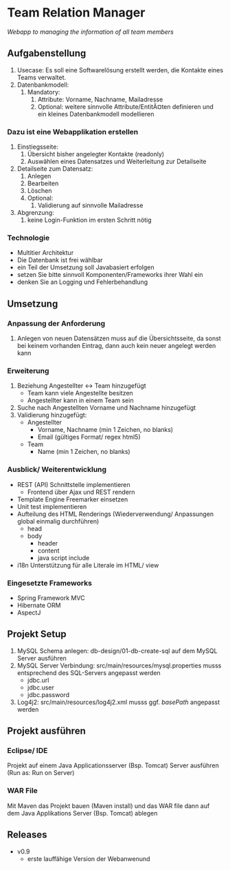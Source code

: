 # Team Relation Manager
_Webapp to managing the information of all team members_

## Aufgabenstellung
1. Usecase: Es soll eine Softwarelösung erstellt werden, die Kontakte eines Teams verwaltet.
2. Datenbankmodell:
    1. Mandatory:
        1. Attribute: Vorname, Nachname, Mailadresse
        2. Optional: weitere sinnvolle Attribute/EntitÃ¤ten definieren und ein kleines Datenbankmodell modellieren

### Dazu ist eine Webapplikation erstellen
1. Einstiegsseite:
    1. Übersicht bisher angelegter Kontakte (readonly)
    2. Auswählen eines Datensatzes und Weiterleitung zur Detailseite
2. Detailseite zum Datensatz:
    1. Anlegen
    2. Bearbeiten
    3. Löschen
    4. Optional:
        1. Validierung auf sinnvolle Mailadresse
4. Abgrenzung:
    1. keine Login-Funktion im ersten Schritt nötig

### Technologie
* Multitier Architektur
* Die Datenbank ist frei wählbar
* ein Teil der Umsetzung soll Javabasiert erfolgen
* setzen Sie bitte sinnvoll Komponenten/Frameworks ihrer Wahl ein
* denken Sie an Logging und Fehlerbehandlung

## Umsetzung
### Anpassung der Anforderung
1. Anlegen von neuen Datensätzen muss auf die Übersichtsseite, da sonst bei keinem vorhanden Eintrag, dann auch kein neuer angelegt werden kann

### Erweiterung
1. Beziehung Angestellter <-> Team hinzugefügt
    * Team kann viele Angestellte besitzen
    * Angestellter kann in einem Team sein
2. Suche nach Angestellten Vorname und Nachname hinzugefügt
3. Validierung hinzugefügt:
    * Angestellter
        * Vorname, Nachname (min 1 Zeichen, no blanks)
        * Email (gültiges Format/ regex html5)
    * Team
        * Name (min 1 Zeichen, no blanks)

### Ausblick/ Weiterentwicklung
* REST (API) Schnittstelle implementieren
    * Frontend über Ajax und REST rendern
* Template Engine Freemarker einsetzen
* Unit test implementieren
* Aufteilung des HTML Renderings (Wiederverwendung/ Anpassungen global einmalig durchführen)
    * head
    * body
        * header
        * content
        * java script include
* i18n Unterstützung für alle Literale im HTML/ view         

### Eingesetzte Frameworks
* Spring Framework MVC
* Hibernate ORM
* AspectJ

## Projekt Setup
1. MySQL Schema anlegen: db-design/01-db-create-sql auf dem MySQL Server ausführen
2. MySQL Server Verbindung: src/main/resources/mysql.properties musss entsprechend des SQL-Servers angepasst werden
    * jdbc.url
    * jdbc.user
    * jdbc.password
3. Log4j2: src/main/resources/log4j2.xml musss ggf. _basePath_ angepasst werden

## Projekt ausführen
### Eclipse/ IDE
Projekt auf einem Java Applicationsserver (Bsp. Tomcat) Server ausführen (Run as: Run on Server)

### WAR File
Mit Maven das Projekt bauen (Maven install) und das WAR file dann auf dem Java Applikations Server (Bsp. Tomcat) ablegen

## Releases
* v0.9
    * erste lauffähige Version der Webanwenund